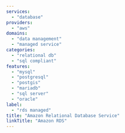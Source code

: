 ```yaml
---
services:
  - "database"
providers:
  - "aws"
domains:
  - "data management"
  - "managed service"
categories:
  - "relational db"
  - "sql compliant"
features:
  - "mysql"
  - "postgresql"
  - "postgis"
  - "mariadb"
  - "sql server"
  - "oracle"
label:
  - "rds managed"
title: "Amazon Relational Database Service"
linkTitle: "Amazon RDS"
---
```

